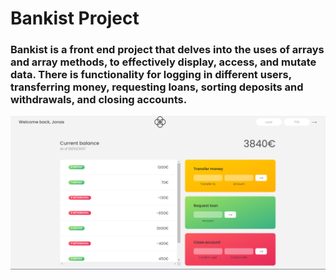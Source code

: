 # Bankist Project

### Bankist is a front end project that delves into the uses of arrays and array methods, to effectively display, access, and mutate data. There is functionality for logging in different users, transferring money, requesting loans, sorting deposits and withdrawals, and closing accounts.

<img src = bankist.png>
